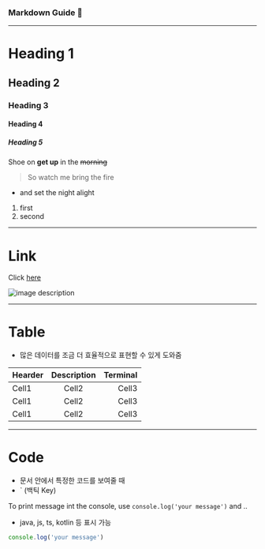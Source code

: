 ### Markdown Guide 👋

<!--
**Dynamite00/Dynamite00** is a ✨ _special_ ✨ repository because its `README.md` (this file) appears on your GitHub profile.

Here are some ideas to get you started:

- 🔭 I’m currently working on ...
- 🌱 I’m currently learning ...
- 👯 I’m looking to collaborate on ...
- 🤔 I’m looking for help with ...
- 💬 Ask me about ...
- 📫 How to reach me: ...
- 😄 Pronouns: ...
- ⚡ Fun fact: ...
-->


<!-- Heading --> 
___
# Heading 1
## Heading 2
### Heading 3
#### Heading 4
##### Heading 5

Shoe on **get up** in the ~~morning~~



> So watch me bring the fire 

* and set the night alight

1. first
2. second


<!-- Link -->
___
# Link
Click [here](https://github.com/Dynamite00/Dynamite00)

![image description](https://images-wixmp-ed30a86b8c4ca887773594c2.wixmp.com/f/afd2765d-7a27-4e6b-b1d1-3a0b8034da68/de3w0vf-a5604f4c-8745-4e1f-9e68-2038e16a1b1f.png/v1/fill/w_1280,h_242/logo_png___bts___dynamite_logo_png_by_kloorer_de3w0vf-fullview.png?token=eyJ0eXAiOiJKV1QiLCJhbGciOiJIUzI1NiJ9.eyJzdWIiOiJ1cm46YXBwOjdlMGQxODg5ODIyNjQzNzNhNWYwZDQxNWVhMGQyNmUwIiwiaXNzIjoidXJuOmFwcDo3ZTBkMTg4OTgyMjY0MzczYTVmMGQ0MTVlYTBkMjZlMCIsIm9iaiI6W1t7ImhlaWdodCI6Ijw9MjQyIiwicGF0aCI6IlwvZlwvYWZkMjc2NWQtN2EyNy00ZTZiLWIxZDEtM2EwYjgwMzRkYTY4XC9kZTN3MHZmLWE1NjA0ZjRjLTg3NDUtNGUxZi05ZTY4LTIwMzhlMTZhMWIxZi5wbmciLCJ3aWR0aCI6Ijw9MTI4MCJ9XV0sImF1ZCI6WyJ1cm46c2VydmljZTppbWFnZS5vcGVyYXRpb25zIl19.xdbTvMEDKIq9_BDJzCijE4GkmcywFBI5A_g-dGBsMCc)


<!-- Table -->
___
# Table
- 많은 데이터를 조금 더 효율적으로 표현할 수 있게 도와줌

|Hearder|Description|Terminal|
|:--|:--:|--:|
|Cell1|Cell2|Cell3|
|Cell1|Cell2|Cell3|
|Cell1|Cell2|Cell3|


<!-- Code -->
___
# Code
- 문서 안에서 특정한 코드를 보여줄 때
- ` (백틱 Key)

To print message int the console, use `console.log('your message')` and ..

- java, js, ts, kotlin 등 표시 가능
```ts
console.log('your message')
```


